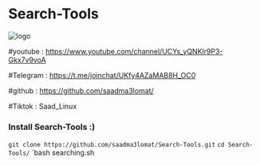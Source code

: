 # Search-Tools
![logo](https://github.com/saadma3lomat/Search-Tools/blob/main/Screenshot%202021-07-16%2018:55:24.png)

#youtube : https://www.youtube.com/channel/UCYs_yQNKlr9P3-Gkx7v9voA

#Telegram : https://t.me/joinchat/UKfy4AZaMAB8H_OC0

#github : https://github.com/saadma3lomat/

#Tiktok :  Saad_Linux



### Install Search-Tools :)

`git clone https://github.com/saadma3lomat/Search-Tools.git`
`cd Search-Tools/`
`bash searching.sh
